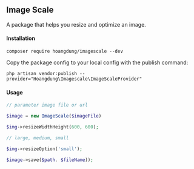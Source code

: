 <h2>Image Scale</h2>

A package that helps you resize and optimize an image.  

<h4>Installation</h4>

```shell script
composer require hoangdung/imagescale --dev
```

Copy the package config to your local config with the publish command:

```shell script
php artisan vendor:publish --provider="Hoangdung\Imagescale\ImageScaleProvider"
````

<h4>Usage</h4>

````php
// parameter image file or url

$image = new ImageScale($imageFile)

$img->resizeWidthHeight(600, 600);

// large, medium, small

$img->resizeOption('small');

$image->save($path. $fileName));
````









